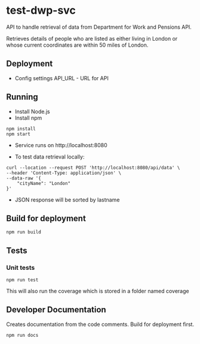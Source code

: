 # test-dwp-svc

API to handle retrieval of data from Department for Work and Pensions API.

Retrieves details of people who are listed as either living in London or whose current
coordinates are within 50 miles of London.

## Deployment
    
  - Config settings
  API_URL - URL for API  

## Running

- Install Node.js
- Install npm

```shell
npm install
npm start
```

- Service runs on http://localhost:8080

- To test data retrieval locally:

```shell
curl --location --request POST 'http://localhost:8080/api/data' \
--header 'Content-Type: application/json' \
--data-raw '{
	"cityName": "London"
}'
```

- JSON response will be sorted by lastname

## Build for deployment

```shell
npm run build
```


## Tests

### Unit tests

```shell
npm run test
```

This will also run the coverage which is stored in a folder named coverage

## Developer Documentation

Creates documentation from the code comments. Build for deployment first.

```shell
npm run docs
```
